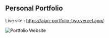 ## Personal Portfolio

Live site : https://alan-portfolio-two.vercel.app/

![Portfolio Website](https://i.ibb.co/WgPMpts/image.png)
